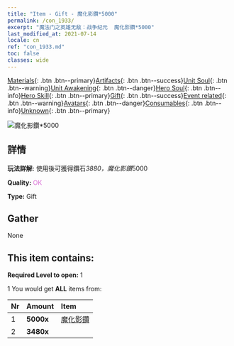 ```yaml
---
title: "Item - Gift - 魔化影鑽*5000"
permalink: /con_1933/
excerpt: "魔法门之英雄无敌：战争纪元  魔化影鑽*5000"
last_modified_at: 2021-07-14
locale: cn
ref: "con_1933.md"
toc: false
classes: wide
---
```

 [Materials](/ItemsCN/){: .btn .btn--primary}[Artifacts](/ItemsCN/Artifacts/){: .btn .btn--success}[Unit Soul](/ItemsCN/UnitSoul/){: .btn .btn--warning}[Unit Awakening](/ItemsCN/UnitAwakening/){: .btn .btn--danger}[Hero Soul](/ItemsCN/HeroSoul/){: .btn .btn--info}[Hero Skill](/ItemsCN/HeroSkill/){: .btn .btn--primary}[Gift](/ItemsCN/Gift/){: .btn .btn--success}[Event related](/ItemsCN/Events/){: .btn .btn--warning}[Avatars](/ItemsCN/Avatars/){: .btn .btn--danger}[Consumables](/ItemsCN/Consumables/){: .btn .btn--info}[Unknown](/ItemsCN/Unknown/){: .btn .btn--primary}

 ![魔化影鑽*5000](/images/t/i_10040.png)

## 詳情
 **玩法詳解:** 使用後可獲得鑽石*3880，魔化影鑽*5000

 **Quality:** <span style="color: #DA70D6">OK</span>

 **Type:** Gift

## Gather

  None

## This item contains:

 **Required Level to open:** 1

 1 You would get **ALL** items  from:

  | Nr | Amount |     Item    |
  |:---|:-------|:------------|
  | 1 |  **5000x** | [魔化影鑽](/cn/Items/con_554/) |  | 
  | 2 |  **3480x** | <i class="fas fa-gem"/> |  | 
